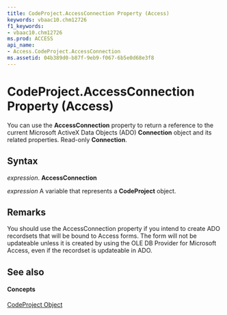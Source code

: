 ```yaml
---
title: CodeProject.AccessConnection Property (Access)
keywords: vbaac10.chm12726
f1_keywords:
- vbaac10.chm12726
ms.prod: ACCESS
api_name:
- Access.CodeProject.AccessConnection
ms.assetid: 04b389d0-b87f-9eb9-f067-6b5e0d68e3f8
---
```



# CodeProject.AccessConnection Property (Access)

You can use the  **AccessConnection** property to return a reference to the current Microsoft ActiveX Data Objects (ADO) **Connection** object and its related properties. Read-only **Connection**.


## Syntax

 _expression_. **AccessConnection**

 _expression_ A variable that represents a **CodeProject** object.


## Remarks

You should use the AccessConnection property if you intend to create ADO recordsets that will be bound to Access forms. The form will not be updateable unless it is created by using the OLE DB Provider for Microsoft Access, even if the recordset is updateable in ADO. 


## See also


#### Concepts


[CodeProject Object](codeproject-object-access.md)

